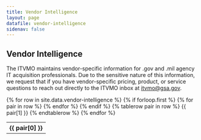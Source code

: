 ```yaml
---
title: Vendor Intelligence
layout: page
datafile: vendor-intelligence
sidenav: false
---
```


<section class="grid-container clearfix padding-left-0 padding-right-1">
<h1 class="margin-top-0">Vendor Intelligence</h1>
    <div class="grid-row">
        <p>The ITVMO maintains vendor-specific information for .gov and .mil agency IT acquisition professionals. Due to the sensitive nature of this information, we request that if you have vendor-specific pricing, product, or service questions to reach out directly to the ITVMO inbox at <a href="mailto:itvmo@gsa.gov">itvmo@gsa.gov</a>. </p>
    </div>
<div class="usa-table-container--scrollable">
<table class="usa-table">
  {% for row in site.data.vendor-intelligence %}
    {% if forloop.first %}
    <tr>
      {% for pair in row %}
        <th class="row-color">{{ pair[0] }}</th>
      {% endfor %}
    </tr>
    {% endif %}
    {% tablerow pair in row %}
      {{ pair[1] }}
    {% endtablerow %}
  {% endfor %}
</table>
</div>
</section>
